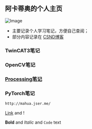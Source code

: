 ## 阿卡蒂奥的个人主页
![Image](https://avatar.csdnimg.cn/5/D/3/1_akadiao.jpg)

* 主要记录个人学习笔记，方便自己查阅；
* 部分内容记录在 [CSND博客](https://blog.csdn.net/akadiao)




### TwinCAT3笔记

### OpenCV笔记

### [Processing笔记](https://github.com/akadiao/akadiao.github.com/blob/main/ProcessingNotes.md)

### PyTorch笔记







```markdown
http://mahua.jser.me/
```
[Link](url) and !


**Bold** and _Italic_ and `Code` text



